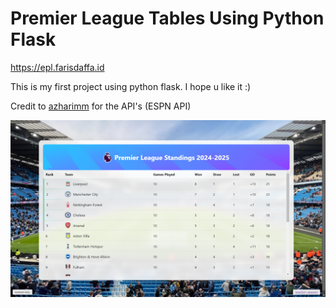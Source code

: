 # Premier League Tables Using Python Flask

https://epl.farisdaffa.id

This is my first project using python flask. I hope u like it :)

Credit to [azharimm](https://github.com/azharimm/football-standings-api) for the API's (ESPN API)

![preview](https://raw.githubusercontent.com/Faris0520/epl-table-flask/refs/heads/main/preview1.png)
